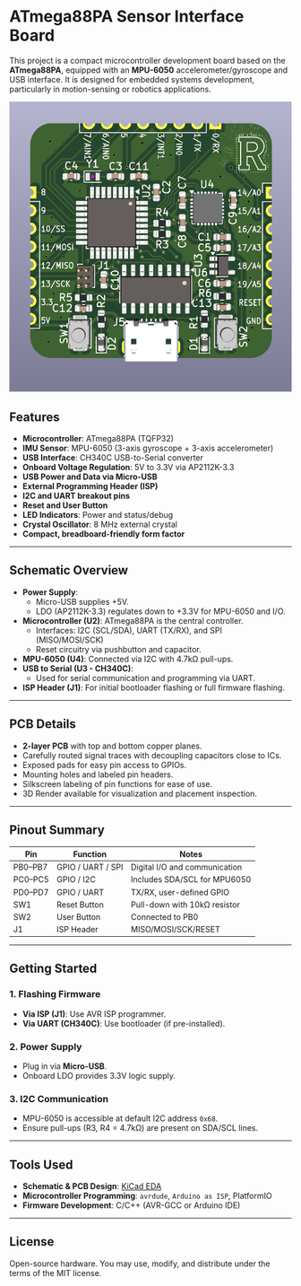 
# ATmega88PA Sensor Interface Board

This project is a compact microcontroller development board based on the **ATmega88PA**, equipped with an **MPU-6050** accelerometer/gyroscope and USB interface. It is designed for embedded systems development, particularly in motion-sensing or robotics applications.

![3d](./3d.png)

## Features

- **Microcontroller**: ATmega88PA (TQFP32)
- **IMU Sensor**: MPU-6050 (3-axis gyroscope + 3-axis accelerometer)
- **USB Interface**: CH340C USB-to-Serial converter
- **Onboard Voltage Regulation**: 5V to 3.3V via AP2112K-3.3
- **USB Power and Data via Micro-USB**
- **External Programming Header (ISP)**
- **I2C and UART breakout pins**
- **Reset and User Button**
- **LED Indicators**: Power and status/debug
- **Crystal Oscillator**: 8 MHz external crystal
- **Compact, breadboard-friendly form factor**

---

## Schematic Overview

- **Power Supply**:
  - Micro-USB supplies +5V.
  - LDO (AP2112K-3.3) regulates down to +3.3V for MPU-6050 and I/O.
- **Microcontroller (U2)**: ATmega88PA is the central controller.
  - Interfaces: I2C (SCL/SDA), UART (TX/RX), and SPI (MISO/MOSI/SCK)
  - Reset circuitry via pushbutton and capacitor.
- **MPU-6050 (U4)**: Connected via I2C with 4.7kΩ pull-ups.
- **USB to Serial (U3 - CH340C)**:
  - Used for serial communication and programming via UART.
- **ISP Header (J1)**: For initial bootloader flashing or full firmware flashing.

---

## PCB Details

- **2-layer PCB** with top and bottom copper planes.
- Carefully routed signal traces with decoupling capacitors close to ICs.
- Exposed pads for easy pin access to GPIOs.
- Mounting holes and labeled pin headers.
- Silkscreen labeling of pin functions for ease of use.
- 3D Render available for visualization and placement inspection.

---

## Pinout Summary

| Pin | Function       | Notes                      |
|-----|----------------|----------------------------|
| PB0–PB7 | GPIO / UART / SPI | Digital I/O and communication |
| PC0–PC5 | GPIO / I2C        | Includes SDA/SCL for MPU6050 |
| PD0–PD7 | GPIO / UART       | TX/RX, user-defined GPIO      |
| SW1     | Reset Button      | Pull-down with 10kΩ resistor |
| SW2     | User Button       | Connected to PB0              |
| J1      | ISP Header        | MISO/MOSI/SCK/RESET          |

---

## Getting Started

### 1. Flashing Firmware

- **Via ISP (J1)**: Use AVR ISP programmer.
- **Via UART (CH340C)**: Use bootloader (if pre-installed).

### 2. Power Supply

- Plug in via **Micro-USB**.
- Onboard LDO provides 3.3V logic supply.

### 3. I2C Communication

- MPU-6050 is accessible at default I2C address `0x68`.
- Ensure pull-ups (R3, R4 = 4.7kΩ) are present on SDA/SCL lines.

---

## Tools Used

- **Schematic & PCB Design**: [KiCad EDA](https://kicad.org)
- **Microcontroller Programming**: `avrdude`, `Arduino as ISP`, PlatformIO
- **Firmware Development**: C/C++ (AVR-GCC or Arduino IDE)

---

## License

Open-source hardware. You may use, modify, and distribute under the terms of the  MIT license.

